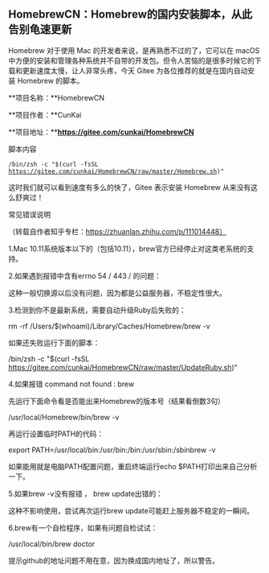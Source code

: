 ## HomebrewCN：Homebrew的国内安装脚本，从此告别龟速更新

Homebrew 对于使用 Mac 的开发者来说，是再熟悉不过的了，它可以在 macOS 中方便的安装和管理各种系统并不自带的开发包。但令人苦恼的是很多时候它的下载和更新速度太慢，让人非常头疼，今天 Gitee 为各位推荐的就是在国内自动安装 Homebrew 的脚本。

**项目名称：**HomebrewCN

**项目作者：**CunKai

**项目地址：****https://gitee.com/cunkai/HomebrewCN**

脚本内容

<code>/bin/zsh -c "$(curl -fsSL https://gitee.com/cunkai/HomebrewCN/raw/master/Homebrew.sh)"</code>

这时我们就可以看到速度有多么的快了，Gitee 表示安装 Homebrew 从来没有这么舒爽过！

常见错误说明

（转载自作者知乎专栏：https://zhuanlan.zhihu.com/p/111014448）

1.Mac 10.11系统版本以下的（包括10.11），brew官方已经停止对这类老系统的支持。

2.如果遇到报错中含有errno 54 / 443 / 的问题：

这种一般切换源以后没有问题，因为都是公益服务器，不稳定性很大。

3.检测到你不是最新系统，需要自动升级Ruby后失败的：

rm -rf /Users/$(whoami)/Library/Caches/Homebrew/brew -v

如果还失败运行下面的脚本：

/bin/zsh -c "$(curl -fsSL https://gitee.com/cunkai/HomebrewCN/raw/master/UpdateRuby.sh)"

4.如果报错 command not found : brew

先运行下面命令看是否能出来Homebrew的版本号（结果看倒数3句）

/usr/local/Homebrew/bin/brew -v 

再运行设置临时PATH的代码：

export PATH=/usr/local/bin:/usr/bin:/bin:/usr/sbin:/sbinbrew -v

如果能用就是电脑PATH配置问题，重启终端运行echo $PATH打印出来自己分析一下。

5.如果brew -v没有报错 ， brew update出错的：

这种不影响使用，尝试再次运行brew update可能赶上服务器不稳定的一瞬间。

6.brew有一个自检程序，如果有问题自检试试：

/usr/local/bin/brew doctor

提示github的地址问题不用在意，因为换成国内地址了，所以警告。

